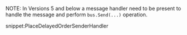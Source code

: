 NOTE: In Versions 5 and below a message handler need to be present to handle the message and perform `bus.Send(...)` operation.

snippet:PlaceDelayedOrderSenderHandler